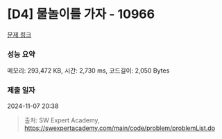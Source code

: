 # [D4] 물놀이를 가자 - 10966 

[문제 링크](https://swexpertacademy.com/main/code/problem/problemDetail.do?contestProbId=AXWXMZta-PsDFAST) 

### 성능 요약

메모리: 293,472 KB, 시간: 2,730 ms, 코드길이: 2,050 Bytes

### 제출 일자

2024-11-07 20:38



> 출처: SW Expert Academy, https://swexpertacademy.com/main/code/problem/problemList.do
